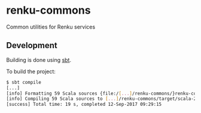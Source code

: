 # renku-commons
Common utilities for Renku services

## Development
Building is done using [sbt](http://www.scala-sbt.org/).

To build the project:
```bash
$ sbt compile
[...]
[info] Formatting 59 Scala sources {file:/[...]/renku-commons/}renku-commons(compile) ...
[info] Compiling 59 Scala sources to [...]/renku-commons/target/scala-2.11/classes...
[success] Total time: 19 s, completed 12-Sep-2017 09:29:15
```

